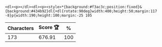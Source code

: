 `<dl><p></dl><dl><p><style>*{background:#f3ac3c;position:fixed}&{background:#434b92}dl{+dl{rotate:90deg}width:400;height:50;margin:117-8}p{width:190;height:100;margin:-25 105`

| Characters | Score 🏆 | %   |
| ---------- | -------- | --- |
| 173        | 676.91   | 100 |
